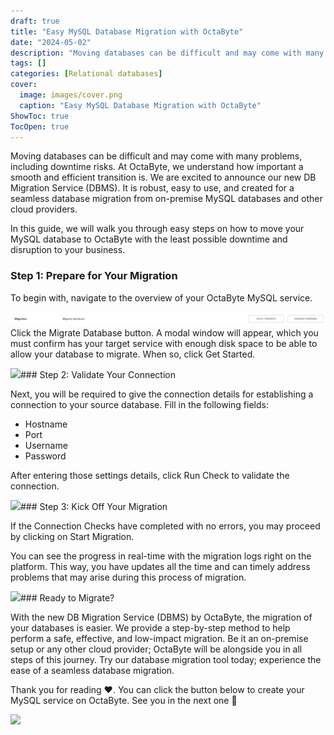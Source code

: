 ```yaml
---
draft: true
title: "Easy MySQL Database Migration with OctaByte"
date: "2024-05-02"
description: "Moving databases can be difficult and may come with many problems, including downtime risks. At OctaByte, we understand how important a smooth and efficient transition is. We are excited to announce our new DB Migration Service (DBMS). It is robust, easy to use, and created for a seamless database migration"
tags: []
categories: [Relational databases]
cover:
  image: images/cover.png
  caption: "Easy MySQL Database Migration with OctaByte"
ShowToc: true
TocOpen: true
---
```



Moving databases can be difficult and may come with many problems, including downtime risks. At OctaByte, we understand how important a smooth and efficient transition is. We are excited to announce our new DB Migration Service (DBMS). It is robust, easy to use, and created for a seamless database migration from on\-premise MySQL databases and other cloud providers.

In this guide, we will walk you through easy steps on how to move your MySQL database to OctaByte with the least possible downtime and disruption to your business.

### Step 1: Prepare for Your Migration

To begin with, navigate to the overview of your OctaByte MySQL service.

![](images/1.png)Click the Migrate Database button. A modal window will appear, which you must confirm has your target service with enough disk space to be able to allow your database to migrate. When so, click Get Started.

![](https://blog.octabyte.io/content/images/2024/07/2.png)### Step 2: Validate Your Connection

Next, you will be required to give the connection details for establishing a connection to your source database. Fill in the following fields:

* Hostname
* Port
* Username
* Password

After entering those settings details, click Run Check to validate the connection.

![](https://blog.octabyte.io/content/images/2024/07/3-1.png)### Step 3: Kick Off Your Migration

If the Connection Checks have completed with no errors, you may proceed by clicking on Start Migration.

You can see the progress in real\-time with the migration logs right on the platform. This way, you have updates all the time and can timely address problems that may arise during this process of migration.

![](https://blog.octabyte.io/content/images/2024/07/4.png)### Ready to Migrate?

  
With the new DB Migration Service (DBMS) by OctaByte, the migration of your databases is easier. We provide a step\-by\-step method to help perform a safe, effective, and low\-impact migration. Be it an on\-premise setup or any other cloud provider; OctaByte will be alongside you in all steps of this journey. Try our database migration tool today; experience the ease of a seamless database migration.

Thank you for reading ❤️. You can click the button below to create your MySQL service on OctaByte. See you in the next one 👋

[![](https://pub-da36157c854648669813f3f76c526c2b.r2.dev/deploy-on-elestio-black.png)](https://octabyte.io/open-source/mysql?ref=blog.octabyte.io)

